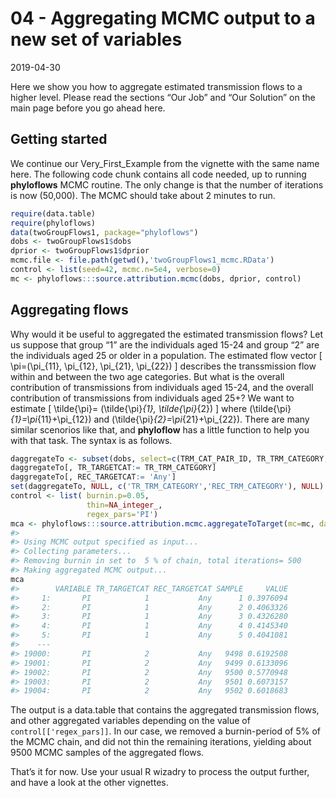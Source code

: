 04 - Aggregating MCMC output to a new set of variables
================
2019-04-30

Here we show you how to aggregate estimated transmission flows to a
higher level. Please read the sections “Our Job” and “Our Solution” on
the main page before you go ahead here.

## Getting started

We continue our Very\_First\_Example from the vignette with the same
name here. The following code chunk contains all code needed, up to
running **phyloflows** MCMC routine. The only change is that the number
of iterations is now \(50,000\). The MCMC should take about 2 minutes to
run.

``` r
require(data.table)
require(phyloflows)
data(twoGroupFlows1, package="phyloflows")
dobs <- twoGroupFlows1$dobs
dprior <- twoGroupFlows1$dprior
mcmc.file <- file.path(getwd(),'twoGroupFlows1_mcmc.RData')
control <- list(seed=42, mcmc.n=5e4, verbose=0)
mc <- phyloflows:::source.attribution.mcmc(dobs, dprior, control)
```

## Aggregating flows

Why would it be useful to aggregated the estimated transmission flows?
Let us suppose that group “1” are the individuals aged 15-24 and group
“2” are the individuals aged 25 or older in a population. The
estimated flow vector \[
\pi=(\pi_{11}, \pi_{12}, \pi_{21}, \pi_{22})
\] describes the transsmission flow within and between the two age
categories. But what is the overall contribution of transmissions from
individuals aged 15-24, and the overall contribution of transmissions
from individuals aged 25+? We want to estimate \[ 
\tilde{\pi}= (\tilde{\pi}_{1}, \tilde{\pi}_{2})
\] where \(\tilde{\pi}_{1}=\pi_{11}+\pi_{12}\) and
\(\tilde{\pi}_{2}=\pi_{21}+\pi_{22}\). There are many similar scenorios
like that, and **phyloflow** has a little function to help you with that
task. The syntax is as follows.

``` r
daggregateTo <- subset(dobs, select=c(TRM_CAT_PAIR_ID, TR_TRM_CATEGORY, REC_TRM_CATEGORY))
daggregateTo[, TR_TARGETCAT:= TR_TRM_CATEGORY]
daggregateTo[, REC_TARGETCAT:= 'Any']
set(daggregateTo, NULL, c('TR_TRM_CATEGORY','REC_TRM_CATEGORY'), NULL)  
control <- list( burnin.p=0.05, 
                 thin=NA_integer_, 
                 regex_pars='PI')
mca <- phyloflows:::source.attribution.mcmc.aggregateToTarget(mc=mc, daggregateTo=daggregateTo, control=control)    
#> 
#> Using MCMC output specified as input...
#> Collecting parameters...
#> Removing burnin in set to  5 % of chain, total iterations= 500
#> Making aggregated MCMC output...
mca
#>        VARIABLE TR_TARGETCAT REC_TARGETCAT SAMPLE     VALUE
#>     1:       PI            1           Any      1 0.3976094
#>     2:       PI            1           Any      2 0.4063326
#>     3:       PI            1           Any      3 0.4326280
#>     4:       PI            1           Any      4 0.4145340
#>     5:       PI            1           Any      5 0.4041081
#>    ---                                                     
#> 19000:       PI            2           Any   9498 0.6192508
#> 19001:       PI            2           Any   9499 0.6133096
#> 19002:       PI            2           Any   9500 0.5770948
#> 19003:       PI            2           Any   9501 0.6073157
#> 19004:       PI            2           Any   9502 0.6018683
```

The output is a data.table that contains the aggregated transmission
flows, and other aggregated variables depending on the value of
`control[['regex_pars]]`. In our case, we removed a burnin-period of 5%
of the MCMC chain, and did not thin the remaining iterations, yielding
about 9500 MCMC samples of the aggregated flows.

That’s it for now. Use your usual R wizadry to process the output
further, and have a look at the other vignettes.

